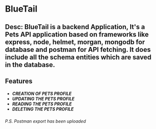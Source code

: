 <h1>BlueTail</h1>

<h2>Desc: BlueTail is a backend Application, It's a Pets API application based on frameworks like express, node, helmet, morgan, mongodb for database and postman for API fetching. It does include all the schema entities which are saved in the database.<br></h2>
 <h2>Features</h2>
 <h5>
 <ul>
   <li> CREATION OF PETS PROFILE </li>
   <li> UPDATING THE PETS PROFILE </li>
   <li> READING THE PETS PROFILE </li>
   <li> DELETING THE PETS PROFILE </li>
 </ul>
</h5>
<h6>P.S. Postman export has been uploaded </h6>





